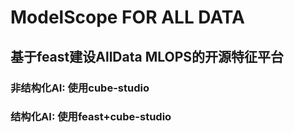 # ModelScope FOR ALL DATA

## 基于feast建设AllData MLOPS的开源特征平台

### 非结构化AI: 使用cube-studio

### 结构化AI: 使用feast+cube-studio

